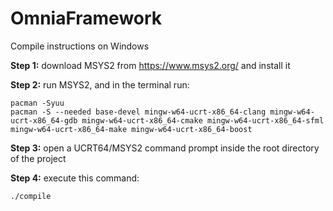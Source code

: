 # OmniaFramework

Compile instructions on Windows

**Step 1:**
download MSYS2 from https://www.msys2.org/ and install it

**Step 2:**
run MSYS2, and in the terminal run:
```
pacman -Syuu
pacman -S --needed base-devel mingw-w64-ucrt-x86_64-clang mingw-w64-ucrt-x86_64-gdb mingw-w64-ucrt-x86_64-cmake mingw-w64-ucrt-x86_64-sfml mingw-w64-ucrt-x86_64-make mingw-w64-ucrt-x86_64-boost
```

**Step 3:**
open a UCRT64/MSYS2 command prompt inside the root directory of the project

**Step 4:**
execute this command:
```
./compile
```
